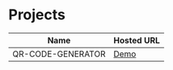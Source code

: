 # Projects 

|Name               | Hosted URL                               | 
|-------------------|-------------------------------------------------------- |
| QR-CODE-GENERATOR | [Demo](https://animated-twilight-859441.netlify.app/)   | 

